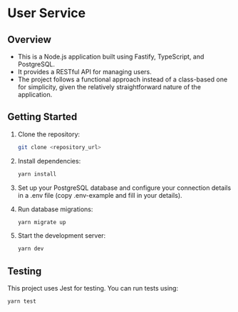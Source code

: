 # User Service

## Overview

- This is a Node.js application built using Fastify, TypeScript, and PostgreSQL.
- It provides a RESTful API for managing users.
- The project follows a functional approach instead of a class-based one for simplicity, given the relatively straightforward nature of the application.

## Getting Started

1. Clone the repository:

   ```bash
   git clone <repository_url>
   ```

2. Install dependencies:

   ```bash
   yarn install
   ```

3. Set up your PostgreSQL database and configure your connection details in a .env file (copy .env-example and fill in your details).

4. Run database migrations:

   ```bash
   yarn migrate up
   ```

5. Start the development server:
   ```bash
   yarn dev
   ```

## Testing

This project uses Jest for testing. You can run tests using:

```bash
yarn test
```
